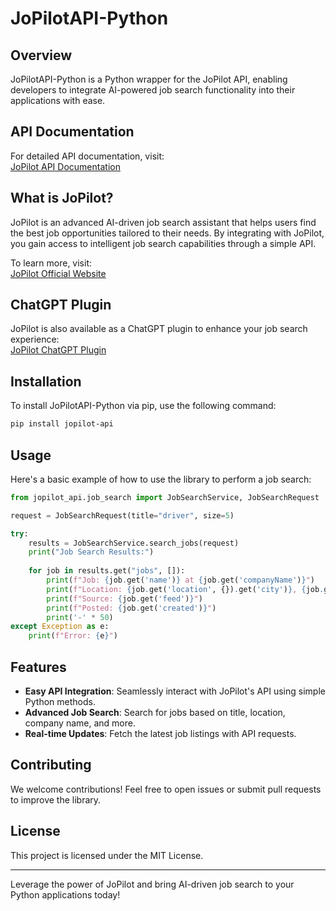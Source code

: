 # JoPilotAPI-Python

## Overview
JoPilotAPI-Python is a Python wrapper for the JoPilot API, enabling developers to integrate AI-powered job search functionality into their applications with ease.

## API Documentation
For detailed API documentation, visit:  
[JoPilot API Documentation](https://api.jopilot.net/swagger/index.html)

## What is JoPilot?
JoPilot is an advanced AI-driven job search assistant that helps users find the best job opportunities tailored to their needs. By integrating with JoPilot, you gain access to intelligent job search capabilities through a simple API.

To learn more, visit:  
[JoPilot Official Website](https://jopilot.net/)

## ChatGPT Plugin
JoPilot is also available as a ChatGPT plugin to enhance your job search experience:  
[JoPilot ChatGPT Plugin](https://chatgpt.com/g/g-OMF6BEtGB-jopilot)

## Installation
To install JoPilotAPI-Python via pip, use the following command:
```sh
pip install jopilot-api
```

## Usage
Here's a basic example of how to use the library to perform a job search:

```python
from jopilot_api.job_search import JobSearchService, JobSearchRequest

request = JobSearchRequest(title="driver", size=5)

try:
    results = JobSearchService.search_jobs(request)
    print("Job Search Results:")
    
    for job in results.get("jobs", []):
        print(f"Job: {job.get('name')} at {job.get('companyName')}")
        print(f"Location: {job.get('location', {}).get('city')}, {job.get('location', {}).get('state')}, {job.get('location', {}).get('country')}")
        print(f"Source: {job.get('feed')}")
        print(f"Posted: {job.get('created')}")
        print('-' * 50)
except Exception as e:
    print(f"Error: {e}")
```

## Features
- **Easy API Integration**: Seamlessly interact with JoPilot's API using simple Python methods.
- **Advanced Job Search**: Search for jobs based on title, location, company name, and more.
- **Real-time Updates**: Fetch the latest job listings with API requests.

## Contributing
We welcome contributions! Feel free to open issues or submit pull requests to improve the library.

## License
This project is licensed under the MIT License.

---
Leverage the power of JoPilot and bring AI-driven job search to your Python applications today!